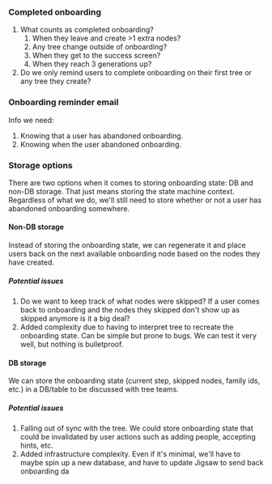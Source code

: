 ### Completed onboarding
1. What counts as completed onboarding?
    1. When they leave and create >1 extra nodes?
    2. Any tree change outside of onboarding?
    3. When they get to the success screen?
    4. When they reach 3 generations up?
2. Do we only remind users to complete onboarding on their first tree or any tree they create?
### Onboarding reminder email
Info we need:
1. Knowing that a user has abandoned onboarding.
2. Knowing when the user abandoned onboarding.
### Storage options
There are two options when it comes to storing onboarding state: DB and non-DB storage. That just means storing the state machine context. Regardless of what we do, we'll still need to store whether or not a user has abandoned onboarding somewhere.
#### Non-DB storage
Instead of storing the onboarding state, we can regenerate it and place users back on the next available onboarding node based on the nodes they have created.
##### Potential issues
1. Do we want to keep track of what nodes were skipped? If a user comes back to onboarding and the nodes they skipped don't show up as skipped anymore is it a big deal?
2. Added complexity due to having to interpret tree to recreate the onboarding state. Can be simple but prone to bugs. We can test it very well, but nothing is bulletproof.
#### DB storage
We can store the onboarding state (current step, skipped nodes, family ids, etc.) in a DB/table to be discussed with tree teams.
##### Potential issues
1. Falling out of sync with the tree. We could store onboarding state that could be invalidated by user actions such as adding people, accepting hints, etc.
2. Added infrastructure complexity. Even if it's minimal, we'll have to maybe spin up a new database, and have to update Jigsaw to send back onboarding da